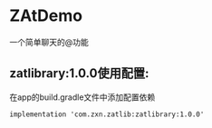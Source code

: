 # ZAtDemo
一个简单聊天的@功能

## zatlibrary:1.0.0使用配置:
在app的build.gradle文件中添加配置依赖

```
implementation 'com.zxn.zatlib:zatlibrary:1.0.0'
```
